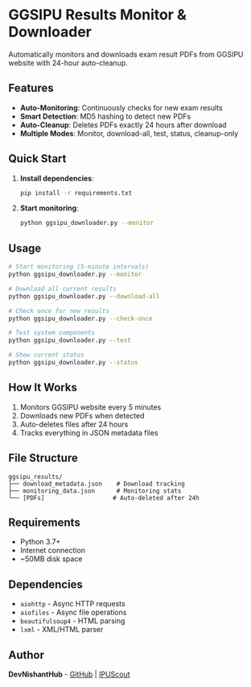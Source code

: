 # GGSIPU Results Monitor & Downloader

Automatically monitors and downloads exam result PDFs from GGSIPU website with 24-hour auto-cleanup.

## Features

- **Auto-Monitoring**: Continuously checks for new exam results
- **Smart Detection**: MD5 hashing to detect new PDFs
- **Auto-Cleanup**: Deletes PDFs exactly 24 hours after download
- **Multiple Modes**: Monitor, download-all, test, status, cleanup-only

## Quick Start

1. **Install dependencies**:
   ```bash
   pip install -r requirements.txt
   ```

2. **Start monitoring**:
   ```bash
   python ggsipu_downloader.py --monitor
   ```

## Usage

```bash
# Start monitoring (5-minute intervals)
python ggsipu_downloader.py --monitor

# Download all current results
python ggsipu_downloader.py --download-all

# Check once for new results
python ggsipu_downloader.py --check-once

# Test system components
python ggsipu_downloader.py --test

# Show current status
python ggsipu_downloader.py --status
```

## How It Works

1. Monitors GGSIPU website every 5 minutes
2. Downloads new PDFs when detected
3. Auto-deletes files after 24 hours
4. Tracks everything in JSON metadata files

## File Structure

```
ggsipu_results/
├── download_metadata.json    # Download tracking
├── monitoring_data.json      # Monitoring stats
└── [PDFs]                   # Auto-deleted after 24h
```

## Requirements

- Python 3.7+
- Internet connection
- ~50MB disk space

## Dependencies

- `aiohttp` - Async HTTP requests
- `aiofiles` - Async file operations
- `beautifulsoup4` - HTML parsing
- `lxml` - XML/HTML parser

## Author

**DevNishantHub** - [GitHub](https://github.com/DevNishantHub) | [IPUScout](https://github.com/DevNishantHub/IPUScout)
